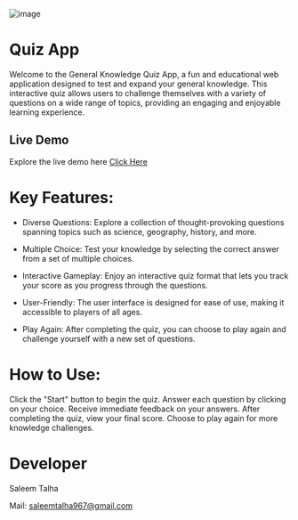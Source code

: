 ![image](https://github.com/Saleem-Talha/Final-Portfolio/assets/121040503/00ec1a8c-ebf8-4d74-84c7-33ad0cffffa2)

# Quiz App
Welcome to the General Knowledge Quiz App, a fun and educational web application designed to test and expand your general knowledge. This interactive quiz allows users to challenge themselves with a variety of questions on a wide range of topics, providing an engaging and enjoyable learning experience.

## Live Demo

Explore the live demo here [Click Here]()

# Key Features:

- Diverse Questions: Explore a collection of thought-provoking questions spanning topics such as science, geography, history, and more.

- Multiple Choice: Test your knowledge by selecting the correct answer from a set of multiple choices.

- Interactive Gameplay: Enjoy an interactive quiz format that lets you track your score as you progress through the questions.

- User-Friendly: The user interface is designed for ease of use, making it accessible to players of all ages.

- Play Again: After completing the quiz, you can choose to play again and challenge yourself with a new set of questions.

# How to Use:

Click the "Start" button to begin the quiz.
Answer each question by clicking on your choice.
Receive immediate feedback on your answers.
After completing the quiz, view your final score.
Choose to play again for more knowledge challenges.

# Developer
Saleem Talha

Mail:  [saleemtalha967@gmail.com](https://mail.google.com/mail/u/0/#inbox?compose=GTvVlcSKhcBvzTMFXqQSFLsWHJzhKjzFjgQLzZcGHzqNjrnhFLbtNwpRHCNMLQllFBdnKvDkWQwxK)  

 
